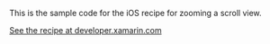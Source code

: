 This is the sample code for the iOS recipe for zooming a scroll view.

[See the recipe at developer.xamarin.com](http://developer.xamarin.com/recipes/ios/content_controls/scroll_view/zoom_a_scrollview/)
